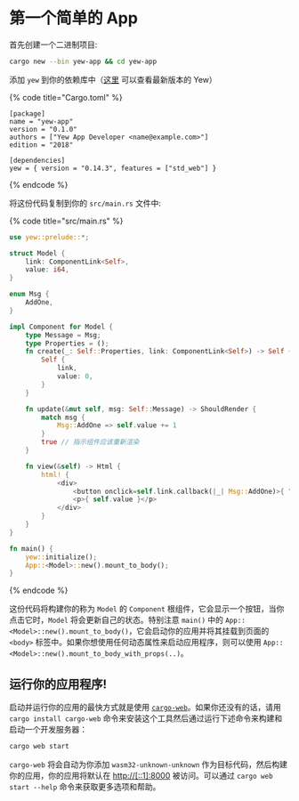 # 第一个简单的 App

首先创建一个二进制项目:

```bash
cargo new --bin yew-app && cd yew-app
```

添加 `yew` 到你的依赖库中（[这里](https://docs.rs/yew) 可以查看最新版本的 Yew）

{% code title="Cargo.toml" %}
```text
[package]
name = "yew-app"
version = "0.1.0"
authors = ["Yew App Developer <name@example.com>"]
edition = "2018"

[dependencies]
yew = { version = "0.14.3", features = ["std_web"] }
```
{% endcode %}

将这份代码复制到你的 `src/main.rs` 文件中:

{% code title="src/main.rs" %}
```rust
use yew::prelude::*;

struct Model {
    link: ComponentLink<Self>,
    value: i64,
}

enum Msg {
    AddOne,
}

impl Component for Model {
    type Message = Msg;
    type Properties = ();
    fn create(_: Self::Properties, link: ComponentLink<Self>) -> Self {
        Self {
            link,
            value: 0,
        }
    }

    fn update(&mut self, msg: Self::Message) -> ShouldRender {
        match msg {
            Msg::AddOne => self.value += 1
        }
        true // 指示组件应该重新渲染
    }

    fn view(&self) -> Html {
        html! {
            <div>
                <button onclick=self.link.callback(|_| Msg::AddOne)>{ "+1" }</button>
                <p>{ self.value }</p>
            </div>
        }
    }
}

fn main() {
    yew::initialize();
    App::<Model>::new().mount_to_body();
}
```
{% endcode %}

这份代码将构建你的称为 `Model` 的 `Component` 根组件，它会显示一个按钮，当你点击它时，`Model` 将会更新自己的状态。特别注意 `main()` 中的 `App::<Model>::new().mount_to_body()`，它会启动你的应用并将其挂载到页面的 `<body>` 标签中。如果你想使用任何动态属性来启动应用程序，则可以使用 `App::<Model>::new().mount_to_body_with_props(..)`。

## 运行你的应用程序!

启动并运行你的应用的最快方式就是使用 [`cargo-web`](https://github.com/koute/cargo-web)。如果你还没有的话，请用 `cargo install cargo-web` 命令来安装这个工具然后通过运行下述命令来构建和启动一个开发服务器：

```bash
cargo web start
```

`cargo-web` 将会自动为你添加 `wasm32-unknown-unknown` 作为目标代码，然后构建你的应用，你的应用将默认在 [http://\[::1\]:8000](http://[::1]:8000) 被访问。可以通过 `cargo web start --help` 命令来获取更多选项和帮助。


